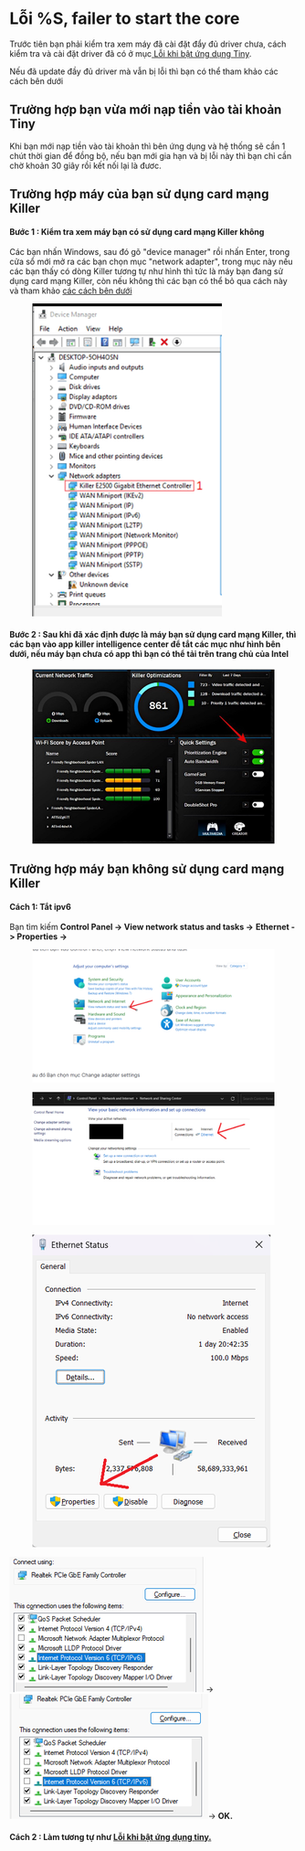 # Lỗi %S, failer to start the core

Trước tiên bạn phải kiểm tra xem máy đã cài đặt đẩy đủ driver chưa, cách kiểm tra và cài đặt driver đã có ở mục[ Lỗi khi bật ứng dụng Tiny](loi-khi-bat-ung-dung-tiny.md).

Nếu đã update đầy đủ driver mà vẫn bị lỗi thì bạn có thể tham khảo các cách bên dưới



## Trường hợp bạn vừa mới nạp tiền vào tài khoản Tiny

Khi bạn mới nạp tiền vào tài khoản thì bên ứng dụng và hệ thống sẽ cần 1 chút thời gian để đồng bộ, nếu bạn mới gia hạn và bị lỗi này thì bạn chỉ cần chờ khoản 30 giây rồi kết nối lại là đươc.

## Trường hợp máy của bạn sử dụng card mạng Killer

#### Bước 1 : Kiểm tra xem máy bạn có sử dụng card mạng Killer không&#x20;

Các bạn nhấn Windows, sau đó gõ "device manager" rồi nhấn Enter, trong cửa sổ mới mở ra các bạn chọn mục "network adapter", trong mục này nếu các bạn thấy có dòng Killer tương tự như hình thì tức là máy bạn đang sử dụng card mạng Killer, còn nếu không thì các bạn có thể bỏ qua cách này và tham khảo [các cách bên dưới ](loi-s-failer-to-start-the-core.md#truong-hop-may-ban-khong-su-dung-card-mang-killer)

<figure><img src="../.gitbook/assets/image (107).png" alt=""><figcaption></figcaption></figure>

#### Bước 2 : Sau khi đã xác định được là máy bạn sử dụng card mạng Killer, thì các bạn vào app killer intelligence center để tắt các mục như hình bên dưới, nếu máy bạn chưa có app thì bạn có thể tải trên trang chủ của Intel&#x20;

<figure><img src="../.gitbook/assets/322181062_551899136828438_4916381236500681781_n.jpg" alt=""><figcaption></figcaption></figure>

## Trường hợp máy bạn không sử dụng card mạng Killer

#### Cách 1: Tắt ipv6&#x20;

Bạn tìm kiếm **Control Panel -> View network status and tasks ->** **Ethernet -> Properties ->**

<figure><img src="../.gitbook/assets/image (117).png" alt=""><figcaption></figcaption></figure>

<figure><img src="../.gitbook/assets/image (118).png" alt=""><figcaption></figcaption></figure>

<figure><img src="../.gitbook/assets/image (119).png" alt=""><figcaption></figcaption></figure>

![](<../.gitbook/assets/image (45).png>) ->![](<../.gitbook/assets/image (57).png>)-> **OK.**

#### &#x20;Cách 2 : Làm tương tự như [**Lỗi khi bật ứng dụng tiny.**](loi-khi-bat-ung-dung-tiny.md)
